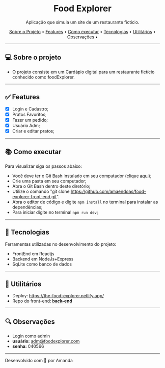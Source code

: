 <h1 align="center">Food Explorer</h1>

<p align="center">Aplicação que simula um site de um restaurante fictício. </p>

<p align="center">
  <a href="#computer-sobre-o-projeto">Sobre o Projeto</a> •
  <a href="#white_check_mark-features">Features</a> •
  <a href="#books-como-executar">Como executar</a> •
  <a href="#hammer-tecnologias">Tecnologias</a> •
  <a href="#hammer-utilitários">Utilitários</a> •
  <a href="#mag-observações">Observações</a> •
</p>

---

## :computer: Sobre o projeto

- O projeto consiste em um Cardápio digital para um restaurante fictício conhecido como foodExplorer.

---

## :white_check_mark: Features
- [x] Login e Cadastro;
- [x] Pratos Favoritos;
- [x] Fazer um pedido;
- [x] Usuário Adm;
- [x] Criar e editar pratos;

---

## :books: Como executar

Para visualizar siga os passos abaixo: 
- Você deve ter o Git Bash instalado em seu computador (clique <a href="https://git-scm.com/download/win">aqui</a>);
- Crie uma pasta em seu computador;
- Abra o Git Bash dentro deste diretório;
- Utilize o comando "git clone https://github.com/amaendoas/food-explorer-front-end.git".
- Abra o editor de código e digite `npm install` no terminal para instalar as dependências;
- Para iniciar digite no terminal `npm run dev`;

---

## :hammer: Tecnologias

Ferramentas utilizadas no desenvolvimento do projeto:

- FrontEnd em Reactjs
- Backend em NodeJs+Express
- SqLite como banco de dados

---

## :hammer: Utilitários

- Deploy: https://the-food-explorer.netlify.app/
- Repo do front-end: [**back-end**](https://github.com/amaendoas/food-explorer-backend)

---

## :mag: Observações

- Login como admin
- <b>usuário:</b> adm@foodexplorer.com
- <b>senha:</b> 040566

---

Desenvolvido com 💜 por Amanda

